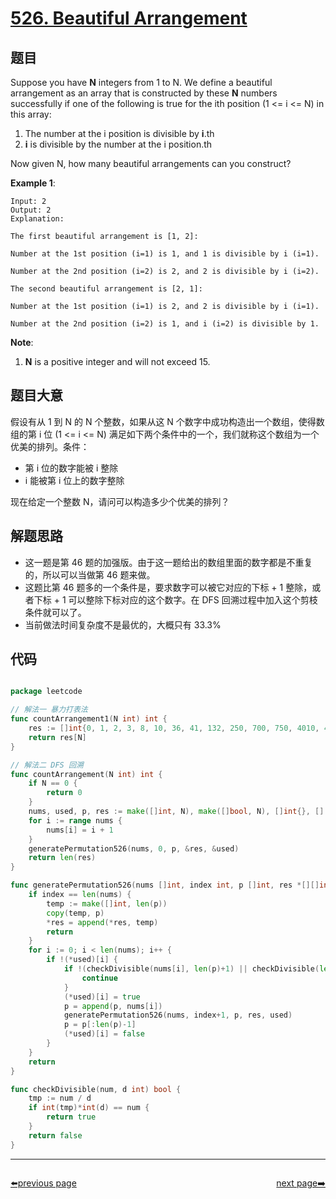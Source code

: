# [526. Beautiful Arrangement](https://leetcode.com/problems/beautiful-arrangement/)


## 题目

Suppose you have **N** integers from 1 to N. We define a beautiful arrangement as an array that is constructed by these **N** numbers successfully if one of the following is true for the ith position (1 <= i <= N) in this array:

1. The number at the i position is divisible by **i**.th
2. **i** is divisible by the number at the i position.th

Now given N, how many beautiful arrangements can you construct?

**Example 1**:

    Input: 2
    Output: 2
    Explanation: 
    
    The first beautiful arrangement is [1, 2]:
    
    Number at the 1st position (i=1) is 1, and 1 is divisible by i (i=1).
    
    Number at the 2nd position (i=2) is 2, and 2 is divisible by i (i=2).
    
    The second beautiful arrangement is [2, 1]:
    
    Number at the 1st position (i=1) is 2, and 2 is divisible by i (i=1).
    
    Number at the 2nd position (i=2) is 1, and i (i=2) is divisible by 1.

**Note**:

1. **N** is a positive integer and will not exceed 15.


## 题目大意

假设有从 1 到 N 的 N 个整数，如果从这 N 个数字中成功构造出一个数组，使得数组的第 i 位 (1 <= i <= N) 满足如下两个条件中的一个，我们就称这个数组为一个优美的排列。条件：

- 第 i 位的数字能被 i 整除
- i 能被第 i 位上的数字整除

现在给定一个整数 N，请问可以构造多少个优美的排列？



## 解题思路


- 这一题是第 46 题的加强版。由于这一题给出的数组里面的数字都是不重复的，所以可以当做第 46 题来做。
- 这题比第 46 题多的一个条件是，要求数字可以被它对应的下标 + 1 整除，或者下标 + 1 可以整除下标对应的这个数字。在 DFS 回溯过程中加入这个剪枝条件就可以了。
- 当前做法时间复杂度不是最优的，大概只有 33.3%


## 代码

```go

package leetcode

// 解法一 暴力打表法
func countArrangement1(N int) int {
	res := []int{0, 1, 2, 3, 8, 10, 36, 41, 132, 250, 700, 750, 4010, 4237, 10680, 24679, 87328, 90478, 435812}
	return res[N]
}

// 解法二 DFS 回溯
func countArrangement(N int) int {
	if N == 0 {
		return 0
	}
	nums, used, p, res := make([]int, N), make([]bool, N), []int{}, [][]int{}
	for i := range nums {
		nums[i] = i + 1
	}
	generatePermutation526(nums, 0, p, &res, &used)
	return len(res)
}

func generatePermutation526(nums []int, index int, p []int, res *[][]int, used *[]bool) {
	if index == len(nums) {
		temp := make([]int, len(p))
		copy(temp, p)
		*res = append(*res, temp)
		return
	}
	for i := 0; i < len(nums); i++ {
		if !(*used)[i] {
			if !(checkDivisible(nums[i], len(p)+1) || checkDivisible(len(p)+1, nums[i])) { // 关键的剪枝条件
				continue
			}
			(*used)[i] = true
			p = append(p, nums[i])
			generatePermutation526(nums, index+1, p, res, used)
			p = p[:len(p)-1]
			(*used)[i] = false
		}
	}
	return
}

func checkDivisible(num, d int) bool {
	tmp := num / d
	if int(tmp)*int(d) == num {
		return true
	}
	return false
}

```



----------------------------------------------
<div style="display: flex;justify-content: space-between;align-items: center;">
<p><a href="https://books.halfrost.com/leetcode/ChapterFour/0500~0599/0525.Contiguous-Array/">⬅️previous page</a></p>
<p><a href="https://books.halfrost.com/leetcode/ChapterFour/0500~0599/0528.Random-Pick-with-Weight/">next page➡️</a></p>
</div>

